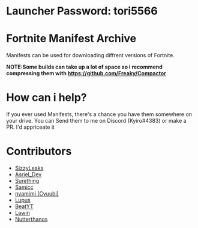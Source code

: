 # Launcher Password: tori5566

# Fortnite Manifest Archive
Manifests can be used for downloading diffrent versions of Fortnite.

**NOTE:Some builds can take up a lot of space so i recommend compressing them with https://github.com/Freaky/Compactor**

# How can i help?
If you ever used Manifests, there's a chance you have them somewhere on your drive. You can Send them to me on Discord (Kyiro#4383) or make a PR. I'd appriceate it

# Contributors
- [SizzyLeaks](https://github.com/SizzyLeaks)
- [Asriel_Dev](https://github.com/WorkingRobot)
- [Surething](https://twitter.com/al7sayan)
- [Samicc](https://github.com/notsamicc)
- [nyamimi (Cyuubi)](https://github.com/nyamimi)
- [Lupus](https://github.com/EZFNDEV)
- [BeatYT](https://github.com/Beat-YT)
- [Lawin](https://github.com/Lawin0129)
- [Nutterthanos](https://github.com/Nutterthanos)